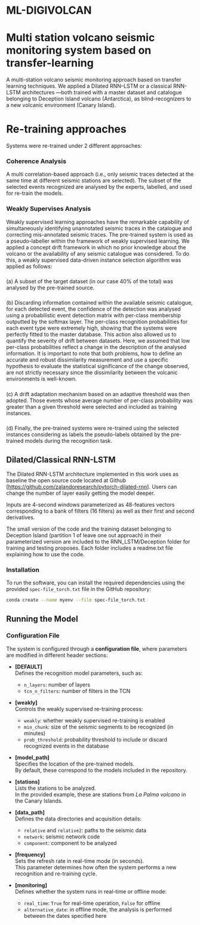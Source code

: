 # ML-DIGIVOLCAN
# Multi station volcano seismic monitoring system based on transfer-learning
A multi-station volcano seismic monitoring approach based on transfer learning techniques. We applied a Dilated RNN–LSTM or a classical RNN-LSTM architectures —both trained with a master dataset and catalogue belonging to Deception Island volcano (Antarctica), as blind-recognizers to a new volcanic environment (Canary Island). 

# Re-training approaches
Systems were re-trained under 2 different approaches: 

### Coherence Analysis
A multi correlation-based approach (i.e., only seismic traces detected at the same time at different seismic stations are selected). The subset of the selected events recognized are analysed by the experts, labelled, and used for re-train the models.

### Weakly Supervises Analysis
Weakly supervised learning approaches have the remarkable capability of simultaneously identifying unannotated seismic traces in the catalogue and correcting mis-annotated seismic traces. The pre-trained system is used as a pseudo-labeller within the framework of weakly supervised learning. We applied a concept drift framework in which no prior knowledge about the volcano or the availability of any seismic catalogue was considered. To do this, a weakly supervised
data-driven instance selection algorithm was applied as follows:
#####
  (a) A subset of the target dataset (in our case 40% of the total) was analysed by the pre-trained source.
#####
  (b) Discarding information contained within the available seismic catalogue, for each detected event, the confidence of the detection was analysed using a probabilistic event detection matrix with per-class membership outputted by the softmax layer. The per-class recognition probabilities for each event type were extremely high, showing that the systems were perfectly fitted to the master database. This action also allowed us to quantify the severity of drift between datasets. Here, we assumed that low per-class probabilities reflect a change in the description of the analysed information. It is important to note that both problems, how to define an accurate and robust dissimilarity measurement and use a specific hypothesis to evaluate
the statistical significance of the change observed, are not strictly necessary since the dissimilarity between the volcanic environments is well-known.
#####
  (c) A drift adaptation mechanism based on an adaptive threshold was then adopted. Those events whose average number of per-class probability was greater than a given threshold were selected and included as training instances.
  #####
  (d) Finally, the pre-trained systems were re-trained using the selected instances considering as labels the pseudo-labels obtained by the pre-trained models during the recognition task.


## Dilated/Classical RNN-LSTM

The Dilated RNN-LSTM architecture implemented in this work uses as baseline the open source code located at Github [https://github.com/zalandoresearch/pytorch-dilated-rnn]. Users can change the number of layer easily getting the model deeper.

Inputs are 4-second windows parameterized as 48-features vectors corresponding to a bank of filters (16 filters) as well as their first and second derivatives.

The small version of the code and the training dataset belonging to Deception Island (partition 1 of leave one out approach) in their parameterized version are included to the RNN_LSTM/Deception folder for training and testing proposes. Each folder includes a readme.txt file explaining how to use the code.

### Installation

To run the software, you can install the required dependencies using the provided `spec-file_torch.txt` file in the GitHub repository:  

```bash
conda create --name myenv --file spec-file_torch.txt
``` 

## Running the Model

### Configuration File
The system is configured through a **configuration file**, where parameters are modified in different header sections:

- **[DEFAULT]**  
  Defines the recognition model parameters, such as:  
  - `n_layers`: number of layers  
  - `tcn_n_filters`: number of filters in the TCN  

- **[weakly]**  
  Controls the weakly supervised re-training process:  
  - `weakly`: whether weakly supervised re-training is enabled  
  - `min_chunk`: size of the seismic segments to be recognized (in minutes)  
  - `prob_threshold`: probability threshold to include or discard recognized events in the database  

- **[model_path]**  
  Specifies the location of the pre-trained models.  
  By default, these correspond to the models included in the repository.  

- **[stations]**  
  Lists the stations to be analyzed.  
  In the provided example, these are stations from *La Palma volcano* in the Canary Islands.  

- **[data_path]**  
  Defines the data directories and acquisition details:  
  - `relative` and `relative2`: paths to the seismic data  
  - `network`: seismic network code  
  - `component`: component to be analyzed  

- **[frequency]**  
  Sets the refresh rate in real-time mode (in seconds).  
  This parameter determines how often the system performs a new recognition and re-training cycle.  

- **[monitoring]**  
  Defines whether the system runs in real-time or offline mode:  
  - `real_time`: `True` for real-time operation, `False` for offline  
  - `alternative_date`: in offline mode, the analysis is performed between the dates specified here  




